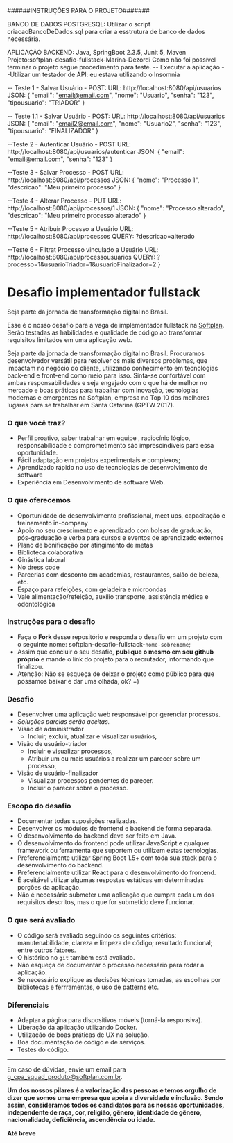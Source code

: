 ######INSTRUÇÕES PARA O PROJETO#######

BANCO DE DADOS
POSTGRESQL: Utilizar o script criacaoBancoDeDados.sql para criar a esstrutura de banco de dados necessária.

APLICAÇÃO BACKEND: Java, SpringBoot 2.3.5, Junit 5, Maven
Projeto:softplan-desafio-fullstack-Marina-Dezordi
Como não foi possível terminar o projeto segue procedimento para teste.
-- Executar a aplicação
--Utilizar um testador de API: eu estava utilizando o Insomnia

-- Teste 1 - Salvar Usuário - POST: 
	URL: http://localhost:8080/api/usuarios
	JSON: {
	"email": "email@email.com",
	"nome": "Usuario",
	"senha": "123",
  	"tipousuario": "TRIADOR"
	}

-- Teste 1.1 - Salvar Usuário - POST: 
	URL: http://localhost:8080/api/usuarios
	JSON: {
	"email": "email2@email.com",
	"nome": "Usuario2",
	"senha": "123",
  	"tipousuario": "FINALIZADOR"
	}

--Teste 2 - Autenticar Usuário - POST
	URL: http://localhost:8080/api/usuarios/autenticar
	JSON: {
	"email": "email@email.com",
	"senha": "123"
	}

--Teste 3 - Salvar Processo - POST
	URL: http://localhost:8080/api/processos
	JSON: {
	"nome": "Processo 1",
	"descricao": "Meu primeiro processo"
	}


--Teste 4 - Alterar Processo - PUT
	URL:  http://localhost:8080/api/processos/1
	JSON: {
	"nome": "Processo alterado",
	"descricao": "Meu primeiro processo alterado"
	}

--Teste 5 - Atribuir Processo a Usuário
	URL:  http://localhost:8080/api/processos
	QUERY: ?descricao=alterado

--Teste 6 - Filtrat Processo vinculado a Usuário
	URL:  http://localhost:8080/api/processousuarios
	QUERY: ?processo=1&usuarioTriador=1&usuarioFinalizador=2
	}

# Desafio implementador fullstack

Seja parte da jornada de transformação digital no Brasil.

Esse é o nosso desafio para a vaga de implementador fullstack na [Softplan](https://www.softplan.com.br/carreira/). Serão testadas as habilidades e qualidade de código ao transformar requisitos limitados em uma aplicação web.

Seja parte da jornada de transformação digital no Brasil.
Procuramos desenvolvedor versátil para resolver os mais diversos problemas, que impactam no negócio do cliente, utilizando conhecimento em tecnologias back-end e front-end como meio para isso. Sinta-se confortável com ambas responsabilidades e seja engajado com o que há de melhor no mercado e boas práticas para trabalhar com inovação, tecnologias modernas e emergentes na Softplan, empresa no Top 10 dos melhores lugares para se trabalhar em Santa Catarina (GPTW 2017).


### O que você traz?
- Perfil proativo, saber trabalhar em equipe , raciocínio lógico, responsabilidade e comprometimento são imprescindíveis para essa oportunidade.
- Fácil adaptação em projetos experimentais e complexos;
- Aprendizado rápido no uso de tecnologias de desenvolvimento de software
- Experiência em Desenvolvimento de software Web.


### O que oferecemos
- Oportunidade de desenvolvimento profissional, meet ups, capacitação e treinamento in-company
- Apoio no seu crescimento e aprendizado com bolsas de graduação, pós-graduação e verba para cursos e eventos de aprendizado externos
- Plano de bonificação por atingimento de metas
- Biblioteca colaborativa
- Ginástica laboral
- No dress code
- Parcerias com desconto em academias, restaurantes, salão de beleza, etc.
- Espaço para refeições, com geladeira e microondas
- Vale alimentação/refeição, auxílio transporte, assistência médica e odontológica


### Instruções para o desafio

- Faça o **Fork** desse repositório e responda o desafio em um projeto com o seguinte nome: softplan-desafio-fullstack-`nome-sobrenome`;
- Assim que concluir o seu desafio, **publique o mesmo em seu github próprio** e mande o link do projeto para o recrutador, informando que finalizou.
- Atenção: Não se esqueça de deixar o projeto como público para que possamos baixar e dar uma olhada, ok? =)


### Desafio
- Desenvolver uma aplicação web responsável por gerenciar processos.
- *Soluções parcias serão aceitas.*
- Visão de administrador
	- Incluir, excluir, atualizar e visualizar usuários,
- Visão de usuário-triador
	- Incluir e visualizar processos,
	- Atribuir um ou mais usuários a realizar um parecer sobre um processo,
- Visão de usuário-finalizador
	- Visualizar processos pendentes de parecer.
	- Incluir o parecer sobre o processo.


### Escopo do desafio
- Documentar todas suposições realizadas.
- Desenvolver os módulos de frontend e backend de forma separada.
- O desenvolvimento do backend deve ser feito em Java.
- O desenvolvimento do frontend pode utilizar JavaScript e qualquer framework ou ferramenta que suportem ou utilizem estas tecnologias.
- Preferencialmente utilizar Spring Boot 1.5+ com toda sua stack para o desenvolvimento do backend.
- Preferencialmente utilizar React para o desenvolvimento do frontend.
- É aceitável utilizar algumas respostas estáticas em determinadas porções da aplicação.
- Não é necessário submeter uma aplicação que cumpra cada um dos requisitos descritos, mas o que for submetido deve funcionar.


### O que será avaliado
- O código será avaliado seguindo os seguintes critérios: manutenabilidade, clareza e limpeza de código; resultado funcional; entre outros fatores. 
- O histórico no `git` também está avaliado.
- Não esqueça de documentar o processo necessário para rodar a aplicação.
- Se necessário explique as decisões técnicas tomadas, as escolhas por bibliotecas e ferrramentas, o uso de patterns etc.


### Diferenciais
- Adaptar a página para dispositivos móveis (torná-la responsiva).
- Liberação da aplicação utilizando Docker.
- Utilização de boas práticas de UX na solução.
- Boa documentação de código e de serviços.
- Testes do código.

---
Em caso de dúvidas, envie um email para [g_cpa_squad_produto@softplan.com.br](mailto:g_cpa_squad_produto@softplan.com.br).


**Um dos nossos pilares é a valorização das pessoas e temos orgulho de dizer que somos uma empresa que apoia a diversidade e inclusão. Sendo assim, consideramos todos os candidatos para as nossas oportunidades, independente de raça, cor, religião, gênero, identidade de gênero, nacionalidade, deficiência, ascendência ou idade.**


**Até breve**

